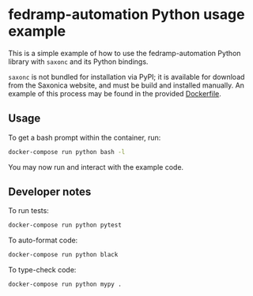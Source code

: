 # fedramp-automation Python usage example

This is a simple example of how to use the fedramp-automation Python library with `saxonc` and its Python bindings.

`saxonc` is not bundled for installation via PyPI; it is available for download from the Saxonica website, and must be build and installed manually. An example of this process may be found in the provided [Dockerfile](./Dockerfile).

## Usage

To get a bash prompt within the container, run:

```bash
docker-compose run python bash -l
```

You may now run and interact with the example code.

## Developer notes

To run tests:

```bash
docker-compose run python pytest
```

To auto-format code:

```bash
docker-compose run python black
```

To type-check code:

```bash
docker-compose run python mypy .
```
